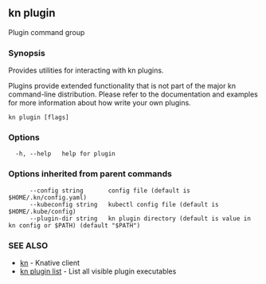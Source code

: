 ## kn plugin

Plugin command group

### Synopsis

Provides utilities for interacting with kn plugins.

Plugins provide extended functionality that is not part of the major kn command-line distribution.
Please refer to the documentation and examples for more information about how write your own plugins.

```
kn plugin [flags]
```

### Options

```
  -h, --help   help for plugin
```

### Options inherited from parent commands

```
      --config string       config file (default is $HOME/.kn/config.yaml)
      --kubeconfig string   kubectl config file (default is $HOME/.kube/config)
      --plugin-dir string   kn plugin directory (default is value in kn config or $PATH) (default "$PATH")
```

### SEE ALSO

* [kn](kn.md)	 - Knative client
* [kn plugin list](kn_plugin_list.md)	 - List all visible plugin executables

